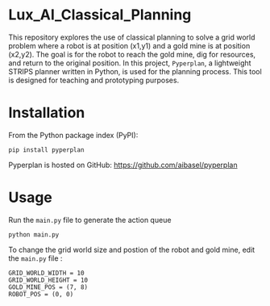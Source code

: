 # Lux_AI_Classical_Planning
This repository explores the use of classical planning to solve a grid world problem where a robot is at position (x1,y1) and a gold mine is at position (x2,y2). The goal is for the robot to reach the gold mine, dig for resources, and return to the original position. In this project, `Pyperplan`, a lightweight STRIPS planner written in Python, is used for the planning process. This tool is designed for teaching and prototyping purposes.

# Installation

From the Python package index (PyPI):
```
pip install pyperplan
```
Pyperplan is hosted on GitHub: https://github.com/aibasel/pyperplan

# Usage

Run the `main.py` file to generate the action queue
```
python main.py
```

To change the grid world size and postion of the robot and gold mine, edit the `main.py` file :
```
GRID_WORLD_WIDTH = 10
GRID_WORLD_HEIGHT = 10
GOLD_MINE_POS = (7, 8)
ROBOT_POS = (0, 0)
```

